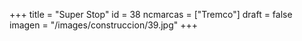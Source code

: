 +++
title = "Super Stop"
id = 38
ncmarcas = ["Tremco"]
draft = false
imagen = "/images/construccion/39.jpg"
+++

<!--more-->